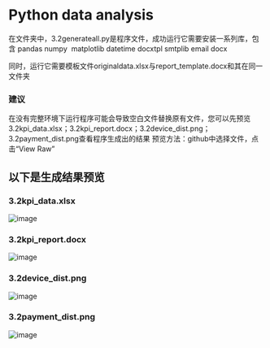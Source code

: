 # Python data analysis  

在文件夹中，3.2generateall.py是程序文件，成功运行它需要安装一系列库，包含
pandas
numpy  
matplotlib
datetime
docxtpl
smtplib
email
docx

同时，运行它需要模板文件originaldata.xlsx与report_template.docx和其在同一文件夹  

### 建议
在没有完整环境下运行程序可能会导致空白文件替换原有文件，您可以先预览3.2kpi_data.xlsx；3.2kpi_report.docx；3.2device_dist.png；3.2payment_dist.png查看程序生成出的结果
预览方法：github中选择文件，点击“View Raw”

## 以下是生成结果预览
### 3.2kpi_data.xlsx
![image](https://github.com/user-attachments/assets/2eed478f-3a5d-40fd-8a6e-0d35b088ad76)

### 3.2kpi_report.docx
![image](https://github.com/user-attachments/assets/fc464d6e-aeeb-4b4c-b63c-89960640a7d8)

### 3.2device_dist.png
![image](https://github.com/user-attachments/assets/03ac1a01-a52e-497e-801d-e688d29af1ee)

### 3.2payment_dist.png
![image](https://github.com/user-attachments/assets/041090d6-2a70-4732-9f71-d3b56558fa57)

